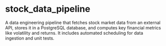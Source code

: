 # stock_data_pipeline
A data engineering pipeline that fetches stock market data from an external API, stores it in a PostgreSQL database, and computes key financial metrics like volatility and returns. It includes automated scheduling for data ingestion and unit tests.
